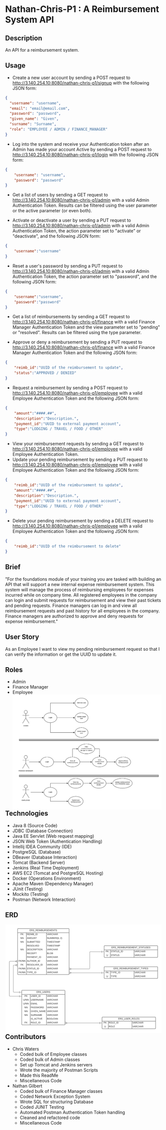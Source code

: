 # Nathan-Chris-P1 : A Reimbursement System API

## Description
An API for a reimbursement system.

## Usage
* Create a new user account by sending a POST request to http://3.140.254.10:8080/nathan-chris-p1/signup with the following JSON form: 
```json
{
  "username": "username",
  "email": "email@email.com",
  "password": "password",
  "given_name": "Given",
  "surname": "Surname",
  "role": "EMPLOYEE / ADMIN / FINANCE_MANAGER"
}
```

* Log into the system and receive your Authentication token after an Admin has made your account Active by sending a POST request to http://3.140.254.10:8080/nathan-chris-p1/login with the following JSON form:
```json
{
    "username": "username",
    "password": "password"
}
```

* Get a list of users by sending a GET request to http://3.140.254.10:8080/nathan-chris-p1/admin with a valid Admin Authentication Token. Results can be filtered using the user parameter or the active parameter (or even both).<br/>

* Activate or deactivate a user by sending a PUT request to http://3.140.254.10:8080/nathan-chris-p1/admin with a valid Admin Authentication Token, the action parameter set to "activate" or "deactivate", and the following JSON form:
```json
{
    "username":"username"
}
```

* Reset a user's password by sending a PUT request to http://3.140.254.10:8080/nathan-chris-p1/admin with a valid Admin Authentication Token, the action parameter set to "password", and the following JSON form:
```json
{
    "username":"username",
    "password":"password"
}
```

* Get a list of reimbursements by sending a GET request to http://3.140.254.10:8080/nathan-chris-p1/finance with a valid Finance Manager Authentication Token and the view parameter set to "pending" or "resolved". Results can be filtered using the type parameter.<br/>

* Approve or deny a reimbursement by sending a PUT request to http://3.140.254.10:8080/nathan-chris-p1/finance with a valid Finance Manager Authentication Token and the following JSON form:
```json
{
    "reimb_id":"UUID of the reimbursement to update",
    "status":"APPROVED / DENIED"
}
```

* Request a reimbursement by sending a POST request to http://3.140.254.10:8080/nathan-chris-p1/employee with a valid Employee Authentication Token and the following JSON form:
```json
{
    "amount":"####.##",
    "description":"Description.",
    "payment_id":"UUID to external payment account",
    "type":"LODGING / TRAVEL / FOOD / OTHER"
}
```

* View your reimbursement requests by sending a GET request to http://3.140.254.10:8080/nathan-chris-p1/employee with a valid Employee Authentication Token.
* Update your pending reimbursement by sending a PUT request to http://3.140.254.10:8080/nathan-chris-p1/employee with a valid Employee Authentication Token and the following JSON form:
```json
{
    "reimb_id":"UUID of the reimbursement to update",
    "amount":"####.##",
    "description":"Description.",
    "payment_id":"UUID to external payment account",
    "type":"LODGING / TRAVEL / FOOD / OTHER"
}
```

* Delete your pending reimbursement by sending a DELETE request to http://3.140.254.10:8080/nathan-chris-p1/employee with a valid Employee Authentication Token and the following JSON form:
```json
{
    "reimb_id":"UUID of the reimbursement to delete"
}
```

## Brief
"For the foundations module of your training you are tasked with building an API that will support a new internal expense reimbursement system. This system will manage the process of reimbursing employees for expenses incurred while on company time. All registered employees in the company can login and submit requests for reimbursement and view their past tickets and pending requests. Finance managers can log in and view all reimbursement requests and past history for all employees in the company. Finance managers are authorized to approve and deny requests for expense reimbursement."

## User Story
As an Employee I want to view my pending reimbursement request so that I can verify the information or get the UUID to update it.

## Roles
* Admin
* Finance Manager
* Employee
  <img src="src/main/resources/Images/ERS Use Case Diagram.png" alt="ERD" style="float: left; margin-right: 10px;" />
  <br><br>

## Technologies
* Java 8 (Source Code)
* JDBC (Database Connection)
* Java EE Servlet (Web request mapping)
* JSON Web Token (Authentication Handling)
* Intellij IDEA Community (IDE)
* PostgreSQL (Database)
* DBeaver (Database Interaction)
* Tomcat (Backend Server)
* Jenkins (Real Time Deployment)
* AWS EC2 (Tomcat and PostgreSQL Hosting)
* Docker (Operations Environment)
* Apache Maven (Dependency Manager)
* JUnit (Testing)
* Mockito (Testing)
* Postman (Network Interaction)

## ERD
<img src="src/main/resources/Images/ERS Relational Model.png" alt="ERD" style="float: left; margin-right: 10px;" />
<br><br>

## Contributors
* Chris Waters
  * Coded bulk of Employee classes
  * Coded bulk of Admin classes
  * Set up Tomcat and Jenkins servers
  * Wrote the majority of Postman Scripts
  * Made this ReadMe
  * Miscellaneous Code
* Nathan Gilbert
  * Coded bulk of Finance Manager classes
  * Coded Network Exception System
  * Wrote SQL for structuring Database
  * Coded JUNIT Testing
  * Automated Postman Authentication Token handling
  * Cleaned and refactored code
  * Miscellaneous Code
